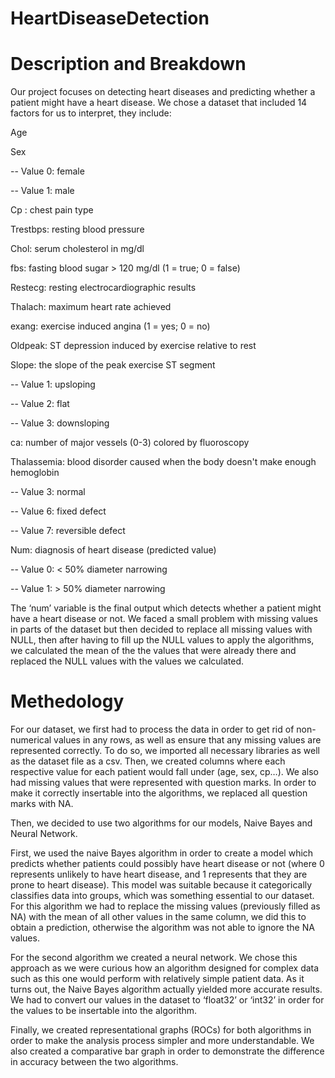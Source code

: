 # HeartDiseaseDetection

# Description and Breakdown

Our project focuses on detecting heart diseases and predicting whether a patient might have a heart disease. We chose a dataset that included 14 factors for us to interpret, they include:

Age

Sex

-- Value 0: female

-- Value 1: male

Cp : chest pain type

Trestbps: resting blood pressure

Chol: serum cholesterol in mg/dl

fbs: fasting blood sugar > 120 mg/dl (1 = true; 0 = false)

Restecg: resting electrocardiographic results

Thalach: maximum heart rate achieved

exang: exercise induced angina (1 = yes; 0 = no)

Oldpeak: ST depression induced by exercise relative to rest

Slope: the slope of the peak exercise ST segment

  -- Value 1: upsloping

  -- Value 2: flat

  -- Value 3: downsloping

ca: number of major vessels (0-3) colored by fluoroscopy 

Thalassemia: blood disorder caused when the body doesn't make enough hemoglobin

   -- Value 3: normal

   -- Value 6: fixed defect
 
   -- Value 7: reversible defect
 
Num: diagnosis of heart disease (predicted value)

  -- Value 0: < 50% diameter narrowing

  -- Value 1: > 50% diameter narrowing

The ‘num’ variable is the final output which detects whether a patient might have a heart disease or not. We faced a small problem with missing values in parts of the dataset but then decided to replace all missing values with NULL, then after having to fill up the NULL values to apply the algorithms, we calculated the mean of the the values that were already there and replaced the NULL values with the values we calculated. 

# Methedology

For our dataset, we first had to process the data in order to get rid of non-numerical values in any rows, as well as ensure that any missing values are represented correctly. To do so, we imported all necessary libraries as well as the dataset file as a csv. Then, we created columns where each respective value for each patient would fall under (age, sex, cp…). We also had missing values that were represented with question marks. In order to make it correctly insertable into the algorithms, we replaced all question marks with NA.

Then, we decided to use two algorithms for our models, Naive Bayes and Neural Network.

First, we used the naive Bayes algorithm in order to create a model which predicts whether patients could possibly have heart disease or not (where 0 represents unlikely to have heart disease, and 1 represents that they are prone to heart disease). This model was suitable because it categorically classifies data into groups, which was something essential to our dataset. 
For this algorithm we had to replace the missing values (previously filled as NA) with the mean of all other values in the same column, we did this to obtain a prediction, otherwise the algorithm was not able to ignore the NA values.

For the second algorithm we created a neural network. We chose this approach as we were curious how an algorithm designed for complex data such as this one would perform with relatively simple patient data. As it turns out, the Naive Bayes algorithm actually yielded more accurate results. We had to convert our values in the dataset to ‘float32’ or ‘int32’ in order for the values to be insertable into the algorithm.

Finally, we created representational graphs (ROCs) for both algorithms in order to make the analysis process simpler and more understandable. We also created a comparative bar graph in order to demonstrate the difference in accuracy between the two algorithms.

